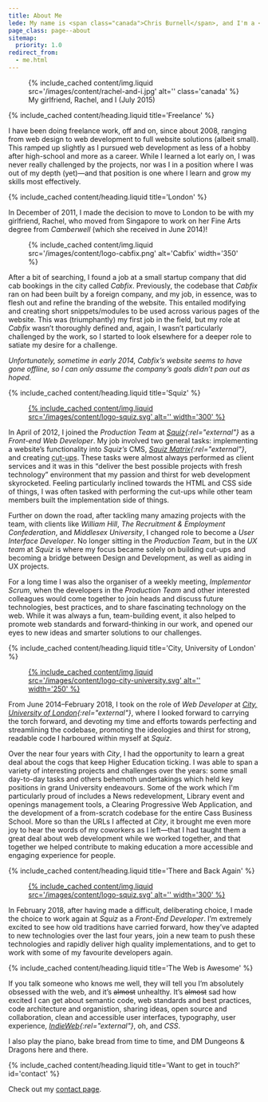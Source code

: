```yaml
---
title: About Me
lede: My name is <span class="canada">Chris Burnell</span>, and I'm a <span class="canada">Canadian</span> User Interface Developer living and working in London, UK.
page_class: page--about
sitemap:
  priority: 1.0
redirect_from:
  - me.html
---
```


<figure>
    {% include_cached content/img.liquid src='/images/content/rachel-and-i.jpg' alt='' class='canada' %}
    <figcaption>My girlfriend, Rachel, and I (July 2015)</figcaption>
</figure>


{% include_cached content/heading.liquid title='Freelance' %}

I have been doing freelance work, off and on, since about <time datetime="2008">2008</time>, ranging from web design to web development to full website solutions (albeit small). This ramped up slightly as I pursued web development as less of a hobby after high-school and more as a career. While I learned a lot early on, I was never really challenged by the projects, nor was I in a position where I was out of my depth (yet)—and that position is one where I learn and grow my skills most effectively.


{% include_cached content/heading.liquid title='London' %}

In <time datetime="2011-12">December of 2011</time>, I made the decision to move to London to be with my girlfriend, Rachel, who moved from Singapore to work on her Fine Arts degree from *Camberwell* (which she received in <time datetime="2014-06">June 2014</time>)!

<figure>
    {% include_cached content/img.liquid src='/images/content/logo-cabfix.png' alt='Cabfix' width='350' %}
</figure>

After a bit of searching, I found a job at a small startup company that did cab bookings in the city called *Cabfix*. Previously, the codebase that *Cabfix* ran on had been built by a foreign company, and my job, in essence, was to flesh out and refine the branding of the website. This entailed modifying and creating short snippets/modules to be used across various pages of the website. This was (triumphantly) my first job in the field, but my role at *Cabfix* wasn’t thoroughly defined and, again, I wasn’t particularly challenged by the work, so I started to look elsewhere for a deeper role to satiate my desire for a challenge.

*Unfortunately, <time datetimte="2014">sometime in early 2014</time>, Cabfix’s website seems to have gone offline, so I can only assume the company’s goals didn’t pan out as hoped.*


{% include_cached content/heading.liquid title='Squiz' %}

<figure>
    <a rel="external" href="https://squiz.net/uk" title="Squiz">
        {% include_cached content/img.liquid src='/images/content/logo-squiz.svg' alt='' width='300' %}
    </a>
</figure>

In <time datetime="2012-04">April of 2012</time>, I joined the *Production Team* at *[Squiz](http://squiz.net){:rel="external"}* as a *Front-end Web Developer*. My job involved two general tasks: implementing a website’s functionality into *Squiz’s* CMS, *[Squiz Matrix](https://www.squiz.net/technology/cms){:rel="external"}*, and creating <abbr title="the product of translating a website’s design (usually in PSD format) into HTML, CSS, JavaScript, and media">cut-ups</abbr>. These tasks were almost always performed as client services and it was in this <q>deliver the best possible projects with fresh technology</q> environment that my passion and thirst for web development skyrocketed. Feeling particularly inclined towards the HTML and CSS side of things, I was often tasked with performing the cut-ups while other team members built the implementation side of things.

Further on down the road, after tackling many amazing projects with the team, with clients like *William Hill*, *The Recruitment &amp; Employment Confederation*, and *Middlesex University*, I changed role to become a *User Interface Developer*. No longer sitting in the *Production Team*, but in the *UX team* at *Squiz* is where my focus became solely on building cut-ups and becoming a bridge between Design and Development, as well as aiding in UX projects.

For a long time I was also the organiser of a weekly meeting, *Implementor Scrum*, when the developers in the *Production Team* and other interested colleagues would come together to join heads and discuss future technologies, best practices, and to share fascinating technology on the web. While it was always a fun, team-building event, it also helped to promote web standards and forward-thinking in our work, and opened our eyes to new ideas and smarter solutions to our challenges.


{% include_cached content/heading.liquid title='City, University of London' %}

<figure>
    <a rel="external" href="https://www.city.ac.uk" title="City, University of London">
        {% include_cached content/img.liquid src='/images/content/logo-city-university.svg' alt='' width='250' %}
    </a>
</figure>

From <time datetime="2014-06">June 2014</time>–<time datetime="2018-02">February 2018</time>, I took on the role of *Web Developer* at *[City, University of London](http://www.city.ac.uk){:rel="external"}*, where I looked forward to carrying the torch forward, and devoting my time and efforts towards perfecting and streamlining the codebase, promoting the ideologies and thirst for strong, readable code I harboured within myself at *Squiz*.

Over the near four years with *City*, I had the opportunity to learn a great deal about the cogs that keep Higher Education ticking. I was able to span a variety of interesting projects and challenges over the years: some small day-to-day tasks and others behemoth undertakings which held key positions in grand University endeavours. Some of the work which I'm particularly proud of includes a News redevelopment, Library event and openings management tools, a Clearing Progressive Web Application, and the development of a from-scratch codebase for the entire Cass Business School. More so than the URLs I affected at *City*, it brought me even more joy to hear the words of my coworkers as I left—that I had taught them a great deal about web development while we worked together, and that together we helped contribute to making education a more accessible and engaging experience for people.


{% include_cached content/heading.liquid title='There and Back Again' %}

<figure>
    <a rel="external" href="https://squiz.net/uk" title="Squiz">
        {% include_cached content/img.liquid src='/images/content/logo-squiz.svg' alt='' width='300' %}
    </a>
</figure>

In <time datetime="2018-02">February 2018</time>, after having made a difficult, deliberating choice, I made the choice to work again at *Squiz* as a *Front-End Developer*. I’m extremely excited to see how old traditions have carried forward, how they’ve adapted to new technologies over the last four years, join a new team to push these technologies and rapidly deliver high quality implementations, and to get to work with some of my favourite developers again.


{% include_cached content/heading.liquid title='The Web is Awesome' %}

If you talk someone who knows me well, they will tell you I’m absolutely obsessed with the web, and it’s <del>almost</del> unhealthy. It’s <del>almost</del> sad how excited I can get about semantic code, web standards and best practices, code architecture and organistion, sharing ideas, open source and collaboration, clean and accessible user interfaces, typography, user experience, *[IndieWeb](https://indieweb.org/principles){:rel="external"}*, oh, and *CSS*.

I also play the piano, bake bread from time to time, and DM Dungeons & Dragons here and there.


{% include_cached content/heading.liquid title='Want to get in touch?' id='contact' %}

Check out my [contact page](/contact).
